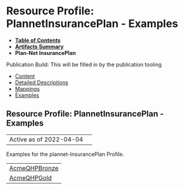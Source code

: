 # Resource Profile: PlannetInsurancePlan - Examples

* [**Table of Contents**](toc.html)
* [**Artifacts Summary**](artifacts.html)
* **Plan-Net InsurancePlan**

Publication Build: This will be filled in by the publication tooling

* [Content](StructureDefinition-plannet-InsurancePlan.html)
* [Detailed Descriptions](StructureDefinition-plannet-InsurancePlan-definitions.html)
* [Mappings](StructureDefinition-plannet-InsurancePlan-mappings.html)
* [Examples](#)

## Resource Profile: PlannetInsurancePlan - Examples

|  |  |
| --- | --- |
| Active as of 2022-04-04 | |

Examples for the plannet-InsurancePlan Profile.

|  |
| --- |
| [AcmeQHPBronze](InsurancePlan-AcmeQHPBronze.html) |
| [AcmeQHPGold](InsurancePlan-AcmeQHPGold.html) |